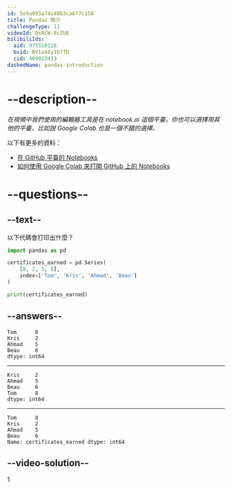 ```yaml
---
id: 5e9a093a74c4063ca6f7c158
title: Pandas 簡介
challengeType: 11
videoId: 0xACW-8cZU0
bilibiliIds:
  aid: 975510116
  bvid: BV1u44y1b7fD
  cid: 409013433
dashedName: pandas-introduction
---
```


# --description--

*在視頻中我們使用的編輯器工具是在 notebook.ai 這個平臺，你也可以選擇用其他的平臺，比如說 Google Colab 也是一個不錯的選擇。*

以下有更多的資料：

-  <a href="https://github.com/ine-rmotr-curriculum/freecodecamp-intro-to-pandas" target="_blank" rel="noopener noreferrer nofollow">在 GitHub 平臺的 Notebooks</a>
-  <a href="https://colab.research.google.com/github/googlecolab/colabtools/blob/master/notebooks/colab-github-demo.ipynb" target="_blank" rel="noopener noreferrer nofollow">如何使用 Google Colab 來打開 GitHub 上的 Notebooks</a>

# --questions--

## --text--

以下代碼會打印出什麼？

```py
import pandas as pd

certificates_earned = pd.Series(
    [8, 2, 5, 6],
    index=['Tom', 'Kris', 'Ahmad', 'Beau']
)

print(certificates_earned)
```

## --answers--

```markup
Tom      8
Kris     2
Ahmad    5
Beau     6
dtype: int64
```

---

```markup
Kris     2
Ahmad    5
Beau     6
Tom      8
dtype: int64
```

---

```markup
Tom      8
Kris     2
Ahmad    5
Beau     6
Name: certificates_earned dtype: int64
```

## --video-solution--

1

